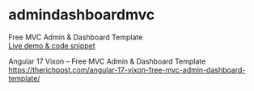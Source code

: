 # admindashboardmvc
Free MVC Admin &amp; Dashboard Template<br>
[Live demo & code snippet
](https://therichpost.com/vixon-free-mvc-admin-dashboard-template/) <br>

Angular 17 Vixon – Free MVC Admin & Dashboard Template
https://therichpost.com/angular-17-vixon-free-mvc-admin-dashboard-template/
